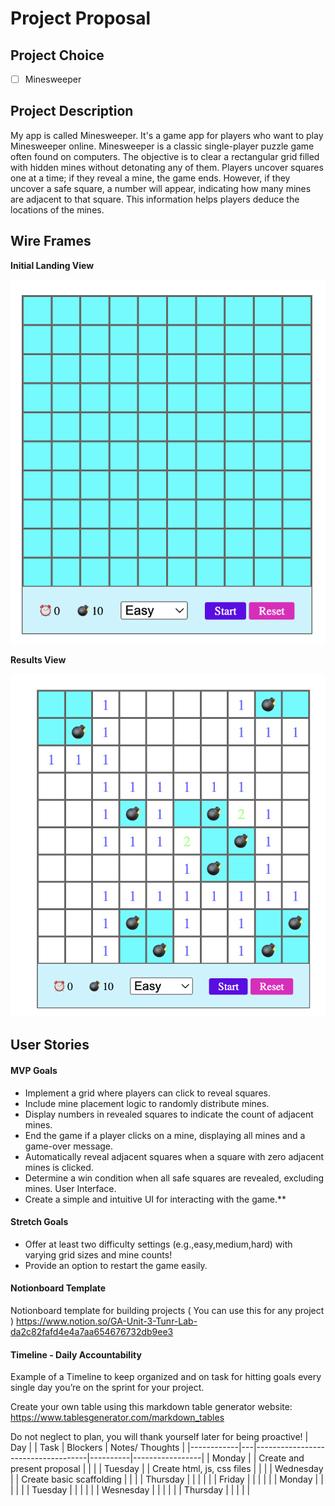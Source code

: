 # Project Proposal

## Project Choice 

- [ ] Minesweeper

## Project Description 

My app is called Minesweeper. It's a game app for players who want to play Minesweeper online. Minesweeper is a classic single-player puzzle game often found on computers. The objective is to clear a rectangular grid filled with hidden mines without detonating any of them. Players uncover squares one at a time; if they reveal a mine, the game ends. However, if they uncover a safe square, a number will appear, indicating how many mines are adjacent to that square. This information helps players deduce the locations of the mines. 

## Wire Frames

**Initial Landing View**

![image](https://github.com/kevinsubmit/Minesweeper/blob/main/imgs/begin.png)

**Results View**

![image](https://github.com/kevinsubmit/Minesweeper/blob/main/imgs/result.png)

## User Stories

#### MVP Goals

- Implement a grid where players can click to reveal squares.
- Include mine placement logic to randomly distribute mines.
- Display numbers in revealed squares to indicate the count of adjacent mines.
- End the game if a player clicks on a mine, displaying all mines and a game-over message.
- Automatically reveal adjacent squares when a square with zero adjacent mines is clicked.
- Determine a win condition when all safe squares are revealed, excluding mines.
User Interface.
- Create a simple and intuitive UI for interacting with the game.\*\*

#### Stretch Goals

- Offer at least two difficulty settings (e.g.,easy,medium,hard) with varying grid sizes and mine counts!
- Provide an option to restart the game easily.

#### Notionboard Template
Notionboard template for building projects ( You can use this for any project )
https://www.notion.so/GA-Unit-3-Tunr-Lab-da2c82fafd4e4a7aa654676732db9ee3

#### Timeline - Daily Accountability
Example of a Timeline to keep organized and on task for hitting goals every single day you’re on the sprint for your project.

Create your own table using this markdown table generator website:
https://www.tablesgenerator.com/markdown_tables

Do not neglect to plan, you will thank yourself later for being proactive!
| Day        |   | Task                               | Blockers | Notes/ Thoughts |
|------------|---|------------------------------------|----------|-----------------|
| Monday     |   | Create and present proposal        |          |                 |
| Tuesday    |   | Create html, js, css files         |          |                 |
| Wednesday  |   | Create basic scaffolding           |          |                 |
| Thursday   |   |                                    |          |                 |
| Friday     |   |                                    |          |                 |
| Monday     |   |                                    |          |                 |
| Tuesday    |   |                                    |          |                 |
| Wesnesday  |   |                                    |          |                 |
| Thursday   |   |                                    |          |                 |
